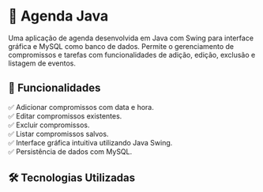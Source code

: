 # 📅 Agenda Java

Uma aplicação de agenda desenvolvida em Java com Swing para interface gráfica e MySQL como banco de dados. Permite o gerenciamento de compromissos e tarefas com funcionalidades de adição, edição, exclusão e listagem de eventos.

## 🚀 Funcionalidades

✅ Adicionar compromissos com data e hora. \
✅ Editar compromissos existentes. \
✅ Excluir compromissos. \
✅ Listar compromissos salvos. \
✅ Interface gráfica intuitiva utilizando Java Swing. \
✅ Persistência de dados com MySQL.

## 🛠️ Tecnologias Utilizadas
